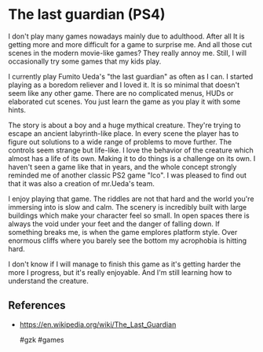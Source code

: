 # The last guardian (PS4)

I don't play many games nowadays mainly due to adulthood. After all It is getting more and more difficult for a game to surprise me. And all those cut scenes in the modern movie-like games? They really annoy me.
Still, I will occasionally try some games that my kids play.

I currently play Fumito Ueda's "the last guardian" as often as I can. I started playing as a boredom reliever and I loved it. It is so minimal that doesn't seem like any other game. There are no complicated menus, HUDs or elaborated cut scenes. You just learn the game as you play it with some hints.

The story is about a boy and a huge mythical creature. They're trying to escape an ancient labyrinth-like place. In every scene the player has to figure out solutions to a wide range of problems to move further. The controls seem strange but life-like. I love the behavior of the creature which almost has a life of its own. Making it to do things is a challenge on its own.
I haven't seen a game like that in years, and the whole concept strongly reminded me of another classic PS2 game "Ico". I was pleased to find out that it was also a creation of mr.Ueda's team.

I enjoy playing that game. The riddles are not that hard and the world you're immersing into is slow and calm. The scenery is incredibly built with large buildings which make your character feel so small. In open spaces there is always the void under your feet and the danger of falling down. If something breaks me, is when the game emplores platform style. Over enormous cliffs where you barely see the bottom my acrophobia is hitting hard.

I don't know if I will manage to finish this game as it's getting harder the more I progress, but it's really enjoyable. And I'm still learning how to understand the creature.

## References
* https://en.wikipedia.org/wiki/The_Last_Guardian

    #gzk #games
